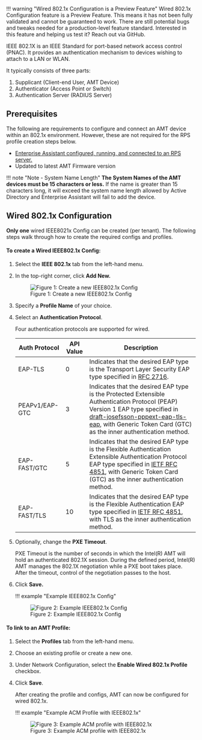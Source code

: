 !!! warning "Wired 802.1x Configuration is a Preview Feature"
    Wired 802.1x Configuration feature is a Preview Feature. This means it has not been fully validated and cannot be guaranteed to work. There are still potential bugs and tweaks needed for a production-level feature standard. Interested in this feature and helping us test it? Reach out via GitHub.

IEEE 802.1X is an IEEE Standard for port-based network access control (PNAC). It provides an authentication mechanism to devices wishing to attach to a LAN or WLAN.

It typically consists of three parts:

1. Supplicant (Client-end User, AMT Device)
2. Authenticator (Access Point or Switch)
3. Authentication Server (RADIUS Server)

## Prerequisites

The following are requirements to configure and connect an AMT device within an 802.1x environment. However, these are not required for the RPS profile creation steps below.

- [Enterprise Assistant configured, running, and connected to an RPS server.](overview.md)
- Updated to latest AMT Firmware version

!!! note "Note - System Name Length"
    **The System Names of the AMT devices must be 15 characters or less.** If the name is greater than 15 characters long, it will exceed the system name length allowed by Active Directory and Enterprise Assistant will fail to add the device.

## Wired 802.1x Configuration

**Only one** wired IEEE8021x Config can be created (per tenant). The following steps walk through how to create the required configs and profiles.

#### To create a Wired IEEE802.1x Config:

1. Select the **IEEE 802.1x** tab from the left-hand menu.

2. In the top-right corner, click **Add New.**
     <figure class="figure-image">
     <img src="..\..\..\assets\images\RPS_New8021xConfig.png" alt="Figure 1: Create a new IEEE802.1x Config">
     <figcaption>Figure 1: Create a new IEEE802.1x Config</figcaption>
     </figure>

3. Specify a **Profile Name** of your choice.

4. Select an **Authentication Protocol**.

    Four authentication protocols are supported for wired.

    |Auth Protocol   | API Value | Description                              |
    | -------------- | --------- | ---------------------------------------- |
    |EAP-TLS         | 0         | Indicates that the desired EAP type is the Transport Layer Security EAP type specified in [RFC 2716](https://www.rfc-editor.org/rfc/rfc2716).                |
    |PEAPv1/EAP-GTC  | 3         | Indicates that the desired EAP type is the Protected Extensible Authentication Protocol (PEAP) Version 1 EAP type specified in [draft-josefsson-pppext-eap-tls-eap](https://tools.ietf.org/html/draft-josefsson-pppext-eap-tls-eap-10), with Generic Token Card (GTC) as the inner authentication method.                  |
    |EAP-FAST/GTC    | 5         | Indicates that the desired EAP type is the Flexible Authentication Extensible Authentication Protocol EAP type specified in [IETF RFC 4851](https://www.rfc-editor.org/rfc/rfc4851),     with Generic Token Card (GTC) as the inner authentication method.      |
    |EAP-FAST/TLS    | 10        | Indicates that the desired EAP type is the Flexible Authentication EAP type specified in [IETF RFC 4851](https://www.rfc-editor.org/rfc/rfc4851), with TLS as the inner authentication   method.      |

5. Optionally, change the **PXE Timeout**.

    PXE Timeout is the number of seconds in which the Intel(R) AMT will hold an authenticated 802.1X session. During the defined period, Intel(R) AMT manages the 802.1X negotiation while a PXE boot takes place. After the timeout, control of the negotiation passes to the host.

6. Click **Save.**
    
    !!! example "Example IEEE802.1x Config"
        <figure class="figure-image">
        <img src="..\..\..\assets\images\RPS_Create8021xConfig.png" alt="Figure 2: Example IEEE802.1x Config">
        <figcaption>Figure 2: Example IEEE802.1x Config</figcaption>
        </figure>

#### To link to an AMT Profile:

1. Select the **Profiles** tab from the left-hand menu.

2. Choose an existing profile or create a new one.

3. Under Network Configuration, select the **Enable Wired 802.1x Profile** checkbox.

4. Click **Save**.

    After creating the profile and configs, AMT can now be configured for wired 802.1x.

    !!! example "Example ACM Profile with IEEE802.1x"
        <figure class="figure-image">
        <img src="..\..\..\assets\images\RPS_CreateProfile_8021x.png" alt="Figure 3: Example ACM profile with IEEE802.1x">
        <figcaption>Figure 3: Example ACM profile with IEEE802.1x</figcaption>
        </figure>


<!-- ## Wireless 802.1x Configuration -->